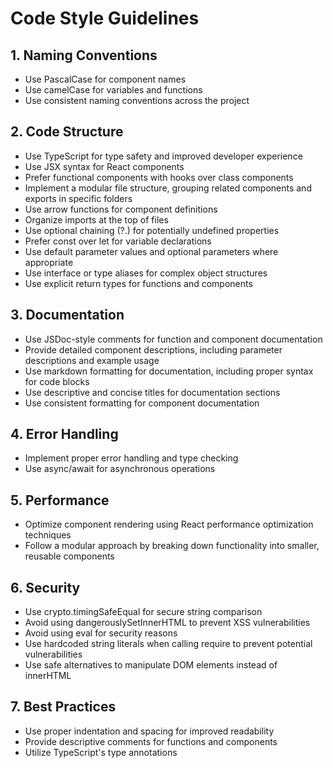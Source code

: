 # Code Style Guidelines

## 1. Naming Conventions
- Use PascalCase for component names
- Use camelCase for variables and functions
- Use consistent naming conventions across the project

## 2. Code Structure
- Use TypeScript for type safety and improved developer experience
- Use JSX syntax for React components
- Prefer functional components with hooks over class components
- Implement a modular file structure, grouping related components and exports in specific folders
- Use arrow functions for component definitions
- Organize imports at the top of files
- Use optional chaining (?.) for potentially undefined properties
- Prefer const over let for variable declarations
- Use default parameter values and optional parameters where appropriate
- Use interface or type aliases for complex object structures
- Use explicit return types for functions and components

## 3. Documentation
- Use JSDoc-style comments for function and component documentation
- Provide detailed component descriptions, including parameter descriptions and example usage
- Use markdown formatting for documentation, including proper syntax for code blocks
- Use descriptive and concise titles for documentation sections
- Use consistent formatting for component documentation

## 4. Error Handling
- Implement proper error handling and type checking
- Use async/await for asynchronous operations

## 5. Performance
- Optimize component rendering using React performance optimization techniques
- Follow a modular approach by breaking down functionality into smaller, reusable components

## 6. Security
- Use crypto.timingSafeEqual for secure string comparison
- Avoid using dangerouslySetInnerHTML to prevent XSS vulnerabilities
- Avoid using eval for security reasons
- Use hardcoded string literals when calling require to prevent potential vulnerabilities
- Use safe alternatives to manipulate DOM elements instead of innerHTML

## 7. Best Practices
- Use proper indentation and spacing for improved readability
- Provide descriptive comments for functions and components
- Utilize TypeScript's type annotations